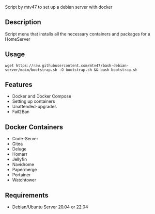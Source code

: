 Script by mtv47 to set up a debian server with docker

## Description
Script menu that installs all the necessary containers and packages for a HomeServer


## Usage

```
wget https://raw.githubusercontent.com/mtv47/bash-debian-server/main/bootstrap.sh -O bootstrap.sh && bash bootstrap.sh
```

## Features
* Docker and Docker Compose
* Setting up containers
* Unattended-upgrades
* Fail2Ban

## Docker Containers
* Code-Server
* Gitea
* Deluge
* Homarr
* Jellyfin
* Navidrome
* Papermerge
* Portainer
* Watchtower


## Requirements
* Debian/Ubuntu Server 20.04 or 22.04